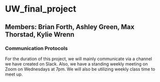 # UW_final_project
## Members: Brian Forth, Ashley Green, Max Thorstad, Kylie Wrenn

### Communication Protocols
For the duration of this project, we will mainly communicate via a channel we have created on Slack. Also, we have a standing weekly meeting
on Zoom on Wednesdays at 7pm. We will also be utilizing weekly class time to meet up.
